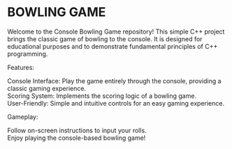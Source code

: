 <h1>BOWLING GAME</h1>

Welcome to the Console Bowling Game repository! This simple C++ project brings the classic game of bowling to the console. It is designed for educational purposes and to demonstrate fundamental principles of C++ programming.

Features:

Console Interface: Play the game entirely through the console, providing a classic gaming experience.<br/>
Scoring System: Implements the scoring logic of a bowling game.<br/>
User-Friendly: Simple and intuitive controls for an easy gaming experience.<br/>

Gameplay:

Follow on-screen instructions to input your rolls.<br/>
Enjoy playing the console-based bowling game!


